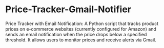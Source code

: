 # Price-Tracker-Gmail-Notifier
Price Tracker with Email Notification: A Python script that tracks product prices on e-commerce websites (currently configured for Amazon) and sends an email notification when the price drops below a specified threshold. It allows users to monitor prices and receive alerts via Gmail.
